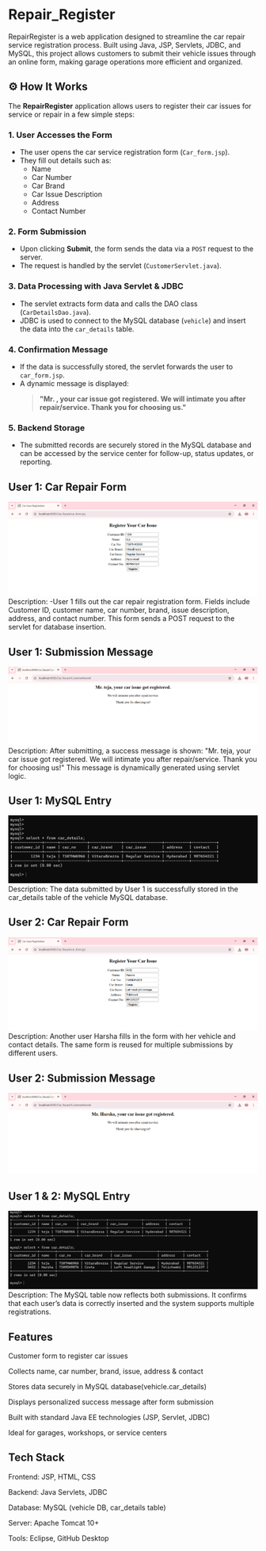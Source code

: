 # Repair_Register
RepairRegister is a web application designed to streamline the car repair service registration process. Built using Java, JSP, Servlets, JDBC, and MySQL, this project allows customers to submit their vehicle issues through an online form, making garage operations more efficient and organized.

## ⚙️ How It Works

The **RepairRegister** application allows users to register their car issues for service or repair in a few simple steps:

### 1. User Accesses the Form
- The user opens the car service registration form (`Car_form.jsp`).
- They fill out details such as:
  - Name
  - Car Number
  - Car Brand
  - Car Issue Description
  - Address
  - Contact Number

### 2. Form Submission
- Upon clicking **Submit**, the form sends the data via a `POST` request to the server.
- The request is handled by the servlet (`CustomerServlet.java`).

### 3. Data Processing with Java Servlet & JDBC
- The servlet extracts form data and calls the DAO class (`CarDetailsDao.java`).
- JDBC is used to connect to the MySQL database (`vehicle`) and insert the data into the `car_details` table.

### 4. Confirmation Message
- If the data is successfully stored, the servlet forwards the user to `car_form.jsp`.
- A dynamic message is displayed:
  > **"Mr. <name>, your car issue got registered. We will intimate you after repair/service. Thank you for choosing us."**

### 5. Backend Storage
- The submitted records are securely stored in the MySQL database and can be accessed by the service center for follow-up, status updates, or reporting.

## User 1: Car Repair Form
![User1: Car Form Input](images/User1_Register_form.png)
Description:
-User 1 fills out the car repair registration form. Fields include Customer ID, customer name, car number, brand, issue description, address, and contact number.
This form sends a POST request to the servlet for database insertion.

## User 1: Submission Message
![User1: Success Message](images/User1_Submission_message.png)
Description:
After submitting, a success message is shown:
"Mr. teja, your car issue got registered. We will intimate you after repair/service. Thank you for choosing us!"
This message is dynamically generated using servlet logic.


## User 1: MySQL Entry
![User1: Database Entry](images/User1_MySQL.png)
Description:
The data submitted by User 1 is successfully stored in the car_details table of the vehicle MySQL database.

## User 2: Car Repair Form
![User1: Car Form Input](images/User2_Register_form.png)
Description:
Another user Harsha fills in the form with her vehicle and contact details. The same form is reused for multiple submissions by different users.

## User 2: Submission Message
![User1: Success Message](images/User2_Submission_message.png)


## User 1 & 2: MySQL Entry
![User1: Database Entry](images/User1&2_MySQL_data.png)
Description:
The MySQL table now reflects both submissions. It confirms that each user’s data is correctly inserted and the system supports multiple registrations.

## Features
Customer form to register car issues

Collects name, car number, brand, issue, address & contact

Stores data securely in MySQL database(vehicle.car_details)

Displays personalized success message after form submission

Built with standard Java EE technologies (JSP, Servlet, JDBC)

Ideal for garages, workshops, or service centers

## Tech Stack
Frontend: JSP, HTML, CSS

Backend: Java Servlets, JDBC

Database: MySQL (vehicle DB, car_details table)

Server: Apache Tomcat 10+

Tools: Eclipse, GitHub Desktop
